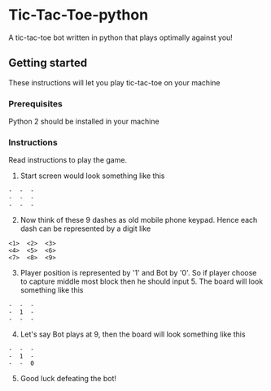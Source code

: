 # Tic-Tac-Toe-python
A tic-tac-toe bot written in python that plays optimally against you!

## Getting started
These instructions will let you play tic-tac-toe on your machine

### Prerequisites 
Python 2 should be installed in your machine 

### Instructions
Read instructions to play the game.

1. Start screen would look something like this 
```
-  -  -
-  -  -
-  -  -
```

2. Now think of these 9 dashes as old mobile phone keypad. Hence each dash can be represented by a digit like
```
<1>  <2>  <3>
<4>  <5>  <6>
<7>  <8>  <9>
```

3. Player position is represented by '1' and Bot by '0'. So if player choose to capture middle most block then he should input 5. The board will look something like this
```
-  -  -
-  1  -
-  -  -
```

4. Let's say Bot plays at 9, then the board will look something like this 
```
-  -  -
-  1  -
-  -  0
```

5. Good luck defeating the bot!
